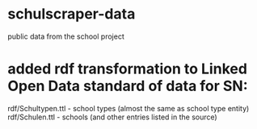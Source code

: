 # schulscraper-data
public data from the school project

# added rdf transformation to Linked Open Data standard of data for SN:

rdf/Schultypen.ttl - school types (almost the same as school type entity)
rdf/Schulen.ttl - schools (and other entries listed in the source)


